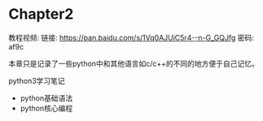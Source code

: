 # Chapter2
教程视频:
链接: https://pan.baidu.com/s/1Vq0AJUiC5r4--n-G_GQJfg 密码: af9c

本章只是记录了一些python中和其他语言如c/c++的不同的地方便于自己记忆。

python3学习笔记
* python基础语法
* python核心编程


